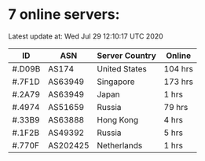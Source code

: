 # 7 online servers:

Latest update at: Wed Jul 29 12:10:17 UTC 2020

| ID | ASN | Server Country | Online |
| -- | --- | -------------- | ------ |
| #.D09B | AS174 | United States | 104 hrs |
| #.7F1D | AS63949 | Singapore | 173 hrs |
| #.2A79 | AS63949 | Japan | 1 hrs |
| #.4974 | AS51659 | Russia | 79 hrs |
| #.33B9 | AS63888 | Hong Kong | 4 hrs |
| #.1F2B | AS49392 | Russia | 5 hrs |
| #.770F | AS202425 | Netherlands | 1 hrs |

